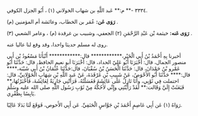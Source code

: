 ٣٣٣٤ -** م:** عَبد اللَّهِ بن شهاب الخولاني (١) ، أَبُو الجزل الكوفي.

**رَوَى عَن:** عُمَر بن الخطاب، وعائشة أم المؤمنين (م) .

**رَوَى عَنه:** خيثمة بْن عَبْدِ الرَّحْمَنِ (٢) الجعفي، وشبيب بن غرقدة (م) ، وعامر الشعبي (٣) .

روى له مسلم حديثا واحدا، وقد وقع لنا عاليا عنه.

أخبرنا بِهِ أَحْمَدُ بْنُ أَبي الْخَيْرِ،************ قال:************ أَنْبَأَنَا مَسْعُودُ بْن أَبي منصور الجمال، قال: أَخْبَرَنَا أَبُو عَلِيّ الحداد، قال: أَخْبَرَنَا أبو نعيم الحافظ، قال: حَدَّثَنَا أَبُو عَمْرو بْنُ حَمْدَانَ، قال: حَدَّثَنَا الْحَسَنُ بْنُ سُفْيَانَ، قال:حَدَّثَنَا عُثْمَانُ بْنُ أَبي شَيْبَة،**** قال:**** حَدَّثَنَا أَبُو الأَحْوَصُ، عَنْ شَبِيبِ بْنِ غَرْقَدَةَ، عَنْ عَبد اللَّهِ بْنِ شِهَابٍ الْخَوْلانِيِّ، قال: احتملت فِي ثَوْبِي، وأَنَا نَازِلٌ عَلَى عَائِشَةَ فَغَسَلْتُهُ، فَرَأَتْنِي جَارِيَةٌ لِعَائِشَةَ، فَأَخْبَرْتُهَا،** فَبَعَثَتْ إِلَيَّ وَقَالت:** لَقَدْ رَأَيْتُنِي وإِنِّي لأَحُكُّهُ مِنْ ثَوْبِ رَسُول اللَّهِ صلى الله عليه وسَلَّمَ يَابِسًا بِظُفْرِي.

رَوَاهُ (١) عَن أَبِي عَاصِمٍ أَحْمَدَ بْنِ جَوَّاسٍ الْحَنَفِيِّ. عَن أَبِي الأَحوص، فَوَقَعَ لَنَا بَدَلا عَالِيًا.